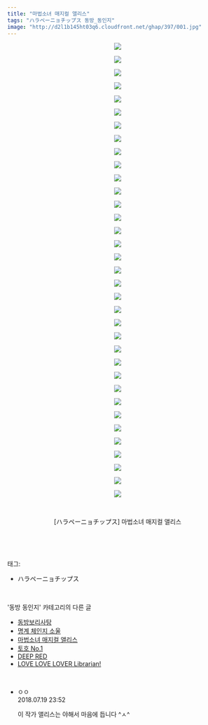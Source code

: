 ```yaml
---
title: "마법소녀 매지컬 앨리스"
tags: "ハラペーニョチップス 동방_동인지"
image: "http://d2l1b145ht03q6.cloudfront.net/ghap/397/001.jpg"
---
```

<div class="article">
<p style="text-align: center; clear: none; float: none;"><img src="{{ site.imgserver1 }}/ghap/397/001.jpg"/></p>
<p style="text-align: center; clear: none; float: none;"><img src="{{ site.imgserver1 }}/ghap/397/002.jpg"/></p>
<p style="text-align: center; clear: none; float: none;"><img src="{{ site.imgserver1 }}/ghap/397/003.jpg"/></p>
<p style="text-align: center; clear: none; float: none;"><img src="{{ site.imgserver1 }}/ghap/397/004.jpg"/></p>
<p style="text-align: center; clear: none; float: none;"><img src="{{ site.imgserver1 }}/ghap/397/005.jpg"/></p>
<p style="text-align: center; clear: none; float: none;"><img src="{{ site.imgserver1 }}/ghap/397/006.jpg"/></p>
<p style="text-align: center; clear: none; float: none;"><img src="{{ site.imgserver1 }}/ghap/397/007.jpg"/></p>
<p style="text-align: center; clear: none; float: none;"><img src="{{ site.imgserver1 }}/ghap/397/008.jpg"/></p>
<p style="text-align: center; clear: none; float: none;"><img src="{{ site.imgserver1 }}/ghap/397/009.jpg"/></p>
<p style="text-align: center; clear: none; float: none;"><img src="{{ site.imgserver1 }}/ghap/397/010.jpg"/></p>
<p style="text-align: center; clear: none; float: none;"><img src="{{ site.imgserver1 }}/ghap/397/011.jpg"/></p>
<p style="text-align: center; clear: none; float: none;"><img src="{{ site.imgserver1 }}/ghap/397/012.jpg"/></p>
<p style="text-align: center; clear: none; float: none;"><img src="{{ site.imgserver1 }}/ghap/397/013.jpg"/></p>
<p style="text-align: center; clear: none; float: none;"><img src="{{ site.imgserver1 }}/ghap/397/014.jpg"/></p>
<p style="text-align: center; clear: none; float: none;"><img src="{{ site.imgserver1 }}/ghap/397/015.jpg"/></p>
<p style="text-align: center; clear: none; float: none;"><img src="{{ site.imgserver1 }}/ghap/397/016.jpg"/></p>
<p style="text-align: center; clear: none; float: none;"><img src="{{ site.imgserver1 }}/ghap/397/017.jpg"/></p>
<p style="text-align: center; clear: none; float: none;"><img src="{{ site.imgserver1 }}/ghap/397/018.jpg"/></p>
<p style="text-align: center; clear: none; float: none;"><img src="{{ site.imgserver1 }}/ghap/397/019.jpg"/></p>
<p style="text-align: center; clear: none; float: none;"><img src="{{ site.imgserver1 }}/ghap/397/020.jpg"/></p>
<p style="text-align: center; clear: none; float: none;"><img src="{{ site.imgserver1 }}/ghap/397/021.jpg"/></p>
<p style="text-align: center; clear: none; float: none;"><img src="{{ site.imgserver1 }}/ghap/397/022.jpg"/></p>
<p style="text-align: center; clear: none; float: none;"><img src="{{ site.imgserver1 }}/ghap/397/023.jpg"/></p>
<p style="text-align: center; clear: none; float: none;"><img src="{{ site.imgserver1 }}/ghap/397/024.jpg"/></p>
<p style="text-align: center; clear: none; float: none;"><img src="{{ site.imgserver1 }}/ghap/397/025.jpg"/></p>
<p style="text-align: center; clear: none; float: none;"><img src="{{ site.imgserver1 }}/ghap/397/026.jpg"/></p>
<p style="text-align: center; clear: none; float: none;"><img src="{{ site.imgserver1 }}/ghap/397/027.jpg"/></p>
<p style="text-align: center; clear: none; float: none;"><img src="{{ site.imgserver1 }}/ghap/397/028.jpg"/></p>
<p style="text-align: center; clear: none; float: none;"><img src="{{ site.imgserver1 }}/ghap/397/029.jpg"/></p>
<p style="text-align: center; clear: none; float: none;"><img src="{{ site.imgserver1 }}/ghap/397/030.jpg"/></p>
<p style="text-align: center; clear: none; float: none;"><img src="{{ site.imgserver1 }}/ghap/397/031.jpg"/></p>
<p style="text-align: center; clear: none; float: none;"><img src="{{ site.imgserver1 }}/ghap/397/032.jpg"/></p>
<p style="text-align: center; clear: none; float: none;"><img src="{{ site.imgserver1 }}/ghap/397/033.jpg"/></p>
<p style="text-align: center; clear: none; float: none;"><img src="{{ site.imgserver1 }}/ghap/397/034.jpg"/></p>
<p style="text-align: center; clear: none; float: none;"><img src="{{ site.imgserver1 }}/ghap/397/035.jpg"/></p>
<p style="text-align: center; clear: none; float: none;"><br/></p>
<p style="text-align: center; clear: none; float: none;">[ハラペーニョチップス] 마법소녀 매지컬 앨리스</p>
<p><br/></p>
</div><br/>
<div class="tagTrail">
<p>태그: </p>
<ul>
<li>ハラペーニョチップス</li>
</ul>
</div><br/>
<div class="another">
<p>'동방 동인지' 카테고리의 다른 글</p>
<ul>
<li><a href="/ghap_401">동방보리사탕</a></li>
<li><a href="/ghap_399">명계 체인지 소울</a></li>
<li><a href="/ghap_397">마법소녀 매지컬 앨리스</a></li>
<li><a href="/ghap_396">토호 No.1</a></li>
<li><a href="/ghap_395">DEEP RED</a></li>
<li><a href="/ghap_394">LOVE LOVE LOVER Librarian!</a></li>
</ul>
</div><br/>
<div class="cb_module cb_fluid">
<div class="cb_wrt cb_profile">
<div class="comment">
<ul>
<li class="cb_thumb_off" id="comment15290267">
<div class="cb_comment_area">
<div class="cb_info_area">
<div class="cb_section">
<span class="cb_nick_name">ㅇㅇ</span>
</div>
<div class="cb_section">
<span class="cb_date">2018.07.19 23:52 </span>
</div>
</div>
<div class="cb_dsc_comment">
<p class="cb_dsc">
											이 작가 앨리스는 야해서 마음에 듭니다 ^ㅅ^
										</p>
</div>
</div></li>
</ul>
</div>
</div><!-- commentList close -->
</div><br/>
